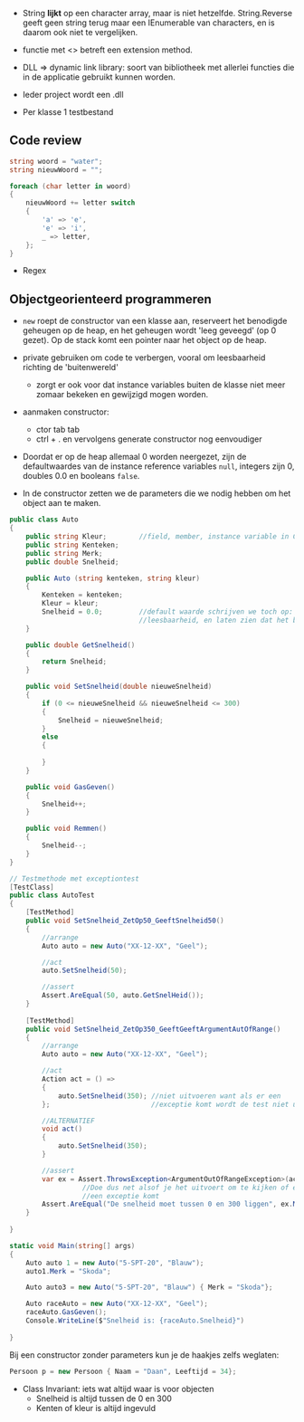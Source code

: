 - String **lijkt** op een character array, maar is niet hetzelfde. String.Reverse geeft geen string terug maar een IEnumerable van characters, en is daarom ook niet te vergelijken.

- functie met <> betreft een extension method.

- DLL => dynamic link library: soort van bibliotheek met allerlei functies die in de applicatie gebruikt kunnen worden.

- Ieder project wordt een .dll

- Per klasse 1 testbestand

## Code review

```C#
string woord = "water";
string nieuwWoord = "";

foreach (char letter in woord)
{
	nieuwWoord += letter switch
	{
		'a' => 'e',
		'e' => 'i',
		_ => letter,
	};
}
```

- Regex


## Objectgeorienteerd programmeren

- `new` roept de constructor van een klasse aan, reserveert het benodigde geheugen op de heap, en het geheugen wordt 'leeg geveegd' (op 0 gezet). Op de stack komt een pointer naar het object op de heap.

- private gebruiken om code te verbergen, vooral om leesbaarheid richting de 'buitenwereld'
	- zorgt er ook voor dat instance variables buiten de klasse niet meer zomaar bekeken en gewijzigd mogen worden. 

- aanmaken constructor:
	- ctor tab tab 
	- ctrl + . en vervolgens generate constructor nog eenvoudiger

- Doordat er op de heap allemaal 0 worden neergezet, zijn de defaultwaardes van de instance reference variables `null`, integers zijn 0, doubles 0.0 en booleans `false`.

- In de constructor zetten we de parameters die we nodig hebben om het object aan te maken.

```C#
public class Auto
{
	public string Kleur;        //field, member, instance variable in C#
	public string Kenteken;
	public string Merk;
	public double Snelheid;

	public Auto (string kenteken, string kleur)
	{                           
		Kenteken = kenteken;
		Kleur = kleur;
		Snelheid = 0.0;         //default waarde schrijven we toch op:
		                        //leesbaarheid, en laten zien dat het bewust is.
	}

	public double GetSnelheid()
	{
		return Snelheid;
	}

	public void SetSnelheid(double nieuweSnelheid)
	{
		if (0 <= nieuweSnelheid && nieuweSnelheid <= 300)
		{
			Snelheid = nieuweSnelheid;
		}
		else
		{
			
		}
	}

	public void GasGeven()
	{
		Snelheid++;
	}

	public void Remmen()
	{
		Snelheid--;
	}
}
```

```C#
// Testmethode met exceptiontest
[TestClass]
public class AutoTest
{
	[TestMethod]
	public void SetSnelheid_ZetOp50_GeeftSnelheid50()
	{
		//arrange
		Auto auto = new Auto("XX-12-XX", "Geel");

		//act
		auto.SetSnelheid(50);

		//assert
		Assert.AreEqual(50, auto.GetSnelHeid());
	}
	
	[TestMethod]
	public void SetSnelheid_ZetOp350_GeeftGeeftArgumentAutOfRange()
	{
		//arrange
		Auto auto = new Auto("XX-12-XX", "Geel");

		//act
		Action act = () =>
		{
			auto.SetSnelheid(350); //niet uitvoeren want als er een
		};                         //exceptie komt wordt de test niet uitgevoerd

        //ALTERNATIEF
        void act()
        {
	        auto.SetSnelheid(350);
        }

		//assert
		var ex = Assert.ThrowsException<ArgumentOutOfRangeException>(act);
		          //Doe dus net alsof je het uitvoert om te kijken of er dan
		          //een exceptie komt
		Assert.AreEqual("De snelheid moet tussen 0 en 300 liggen", ex.Message);
	}
	
}
```

```C#
static void Main(string[] args)
{
	Auto auto 1 = new Auto("5-SPT-20", "Blauw");
	auto1.Merk = "Skoda";

	Auto auto3 = new Auto("5-SPT-20", "Blauw") { Merk = "Skoda"};

	Auto raceAuto = new Auto("XX-12-XX", "Geel");
	raceAuto.GasGeven();
	Console.WriteLine($"Snelheid is: {raceAuto.Snelheid}")
	
}
```

Bij een constructor zonder parameters kun je de haakjes zelfs weglaten:
```C#
Persoon p = new Persoon { Naam = "Daan", Leeftijd = 34};
```

- Class Invariant: iets wat altijd waar is voor objecten
	- Snelheid is altijd tussen de 0 en 300
	- Kenten of kleur is altijd ingevuld
